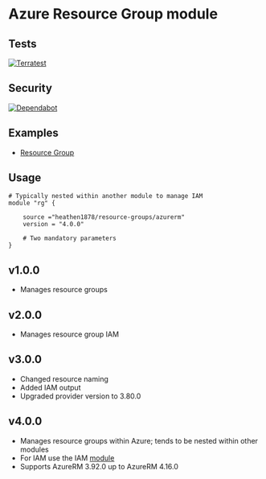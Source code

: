 # Azure Resource Group module

## Tests

[![Terratest](https://github.com/heathen1878/terraform-azurerm-resource-groups/actions/workflows/module_tests.yaml/badge.svg)](https://github.com/heathen1878/terraform-azurerm-resource-groups/actions/workflows/module_tests.yaml)

## Security

[![Dependabot](https://img.shields.io/badge/dependabot-active-brightgreen?style=flat-square&logo=dependabot)](https://github.com/heathen1878/terraform-azurerm-resource-groups/security/dependabot)


## Examples

- [Resource Group](./examples/rg/README.md)

## Usage

```shell
# Typically nested within another module to manage IAM
module "rg" {

    source ="heathen1878/resource-groups/azurerm"
    version = "4.0.0"

    # Two mandatory parameters
}
```

## v1.0.0

- Manages resource groups

## v2.0.0

- Manages resource group IAM

## v3.0.0

- Changed resource naming
- Added IAM output
- Upgraded provider version to 3.80.0

## v4.0.0

- Manages resource groups within Azure; tends to be nested within other modules
- For IAM use the IAM [module](https://github.com/heathen1878/terraform-azurerm-iam)
- Supports AzureRM 3.92.0 up to AzureRM 4.16.0


